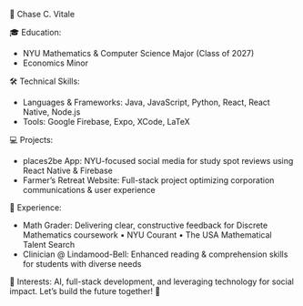 🌟 Chase C. Vitale

🎓 Education:
  - NYU Mathematics & Computer Science Major (Class of 2027)
  - Economics Minor

🛠 Technical Skills:
  - Languages & Frameworks: Java, JavaScript, Python, React, React Native, Node.js
  - Tools: Google Firebase, Expo, XCode, LaTeX

💻 Projects:
  - places2be App: NYU-focused social media for study spot reviews using React Native & Firebase
  - Farmer’s Retreat Website: Full-stack project optimizing corporation communications & user experience

👔 Experience:
  - Math Grader: Delivering clear, constructive feedback for Discrete Mathematics coursework
    • NYU Courant 
    • The USA Mathematical Talent Search
  - Clinician @ Lindamood-Bell: Enhanced reading & comprehension skills for students with diverse needs

🎯 Interests: AI, full-stack development, and leveraging technology for social impact. Let’s build the future together! 🚀
